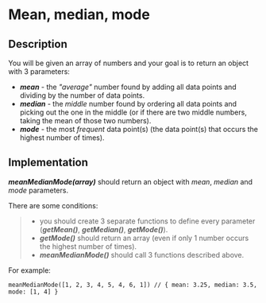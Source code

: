 # Mean, median, mode

## Description

You will be given an array of numbers and your goal is to return an object with 3 parameters:

   - **_mean_** - the _"average"_ number found by adding all data points and dividing by the number of data points.
   - **_median_** - the _middle_ number found by ordering all data points and picking out the one in the middle (or if there are two middle numbers, taking the mean of those two numbers).
   - **_mode_** - the most _frequent_ data point(s) (the data point(s) that occurs the highest number of times).

## Implementation

**_meanMedianMode(array)_** should return an object with _mean_, _median_ and _mode_ parameters.

There are some conditions:
>   - you should create 3 separate functions to define every parameter (**_getMean()_**, **_getMedian()_**, **_getMode()_**).
>   - **_getMode()_** should return an array (even if only 1 number occurs the highest number of times).
>   - **_meanMedianMode()_** should call 3 functions described above.

For example:

```
meanMedianMode([1, 2, 3, 4, 5, 4, 6, 1]) // { mean: 3.25, median: 3.5, mode: [1, 4] }
```
